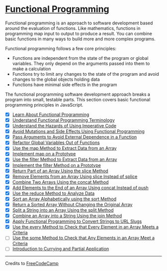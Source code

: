 # [Functional Programming](https://learn.freecodecamp.org/javascript-algorithms-and-data-structures/functional-programming)

Functional programming is an approach to software development based around the evaluation of functions. Like mathematics, functions in programming map input to output to produce a result. You can combine basic functions in many ways to build more and more complex programs.

Functional programming follows a few core principles:

- Functions are independent from the state of the program or global variables. They only depend on the arguments passed into them to make a calculation
- Functions try to limit any changes to the state of the program and avoid changes to the global objects holding data
- Functions have minimal side effects in the program

The functional programming software development approach breaks a program into small, testable parts. This section covers basic functional programming principles in JavaScript.

- [x] [Learn About Functional Programming](01-learn-about-functional-programming.js)
- [x] [Understand Functional Programming Terminology](02-understand-functional-programming-terminology.js)
- [x] [Understand the Hazards of Using Imperative Code](03-understand-the-hazards-of-using-imperative-code.js)
- [x] [Avoid Mutations and Side Effects Using Functional Programming](04-avoid-mutations-and-side-effects-using-functional-programming.js)
- [x] [Pass Arguments to Avoid External Dependence in a Function](05-pass-arguments-to-avoid-external-dependence-in-a-function.js)
- [x] [Refactor Global Variables Out of Functions](06-refactor-global-variables-out-of-functions.js)
- [x] [Use the map Method to Extract Data from an Array](07-use-the-map-method-to-extract-data-from-an-array.js)
- [x] [Implement map on a Prototype](08-implement-map-on-a-prototype.js)
- [x] [Use the filter Method to Extract Data from an Array](09-use-the-filter-method-to-extract-data-from-an-array.js)
- [x] [Implement the filter Method on a Prototype](10-implement-the-filter-method-on-a-prototype.js)
- [x] [Return Part of an Array Using the slice Method](11-return-part-of-an-array-using-the-slice-method.js)
- [x] [Remove Elements from an Array Using slice Instead of splice](12-remove-elements-from-an-array-using-slice-instead-of-splice.js)
- [x] [Combine Two Arrays Using the concat Method](13-combine-two-arrays-using-the-concat-method.js)
- [x] [Add Elements to the End of an Array Using concat Instead of push](14-add-elements-to-the-end-of-an-array-using-concat-instead-of-push.js)
- [x] [Use the reduce Method to Analyze Data](15-use-the-reduce-method-to-analyze-data.js)
- [x] [Sort an Array Alphabetically using the sort Method](16-sort-an-array-alphabetically-using-the-sort-method.js)
- [x] [Return a Sorted Array Without Changing the Original Array](17-return-a-sorted-array-without-changing-the-original-array.js)
- [x] [Split a String into an Array Using the split Method](18-split-a-string-into-an-array-using-the-split-method.js)
- [x] [Combine an Array into a String Using the join Method](19-combine-an-array-into-a-string-using-the-join-method.js)
- [x] [Apply Functional Programming to Convert Strings to URL Slugs](20-apply-functional-programming-to-convert-strings-to-url-slugs.js)
- [x] [Use the every Method to Check that Every Element in an Array Meets a Criteria](21-use-the-every-method-to-check-that-every-element-in-an-array-meets-a-criteria.js)
- [ ] [Use the some Method to Check that Any Elements in an Array Meet a Criteria](22-use-the-some-method-to-check-that-any-elements-in-an-array-meet-a-criteria.js)
- [ ] [Introduction to Currying and Partial Application](23-introduction-to-currying-and-partial-application.js)

---

Credits to [FreeCodeCamp](https://www.freecodecamp.org/)
